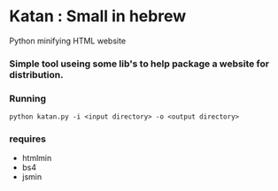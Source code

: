 # Katan : Small in hebrew
Python minifying HTML website

### Simple tool useing some lib's to help package a website for distribution.


### Running
```
python katan.py -i <input directory> -o <output directory>
```
### requires
- htmlmin
- bs4
- jsmin
